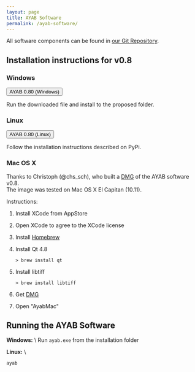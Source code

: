 ```yaml
---
layout: page
title: AYAB Software
permalink: /ayab-software/
---
```


All software components can be found in [our Git Repository](https://github.com/AllYarnsAreBeautiful/ayab-desktop).


## Installation instructions for v0.8

### Windows

<p><a href="http://andz.net/ayab/res/ayab-0.80-windows.exe" target="\_blank"><button type="button" class="btn btn-lg btn-primary">AYAB 0.80 (Windows)</button></a></p>

Run the downloaded file and install to the proposed folder.

### Linux

<p><a href="https://pypi.python.org/pypi/ayab/0.80" target="_blank"><button type="button" class="btn btn-lg btn-primary">AYAB 0.80 (Linux)</button></a></p>

Follow the installation instructions described on PyPi.

### Mac OS X

Thanks to Christoph (@chs_sch), who built a [DMG](https://github.com/chssch/misc/raw/master/AyabMac.dmg) of the AYAB software v0.8. <br>
The image was tested on Mac OS X El Capitan (10.11).

Instructions:

1. Install XCode from AppStore

2. Open XCode to agree to the XCode license

3. Install [Homebrew](http://brew.sh/)

4. Install Qt 4.8

    ```
    > brew install qt
    ```

5. Install libtiff

    ```
    > brew install libtiff
    ```

6. Get [DMG](https://github.com/chssch/misc/raw/master/AyabMac.dmg)

7. Open "AyabMac"

## Running the AYAB Software

**Windows:** \\
Run `ayab.exe` from the installation folder

**Linux:** \\
```
ayab
```
